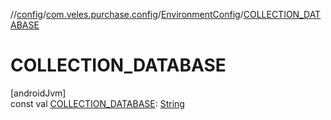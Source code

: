 //[config](../../../index.md)/[com.veles.purchase.config](../index.md)/[EnvironmentConfig](index.md)/[COLLECTION_DATABASE](-c-o-l-l-e-c-t-i-o-n_-d-a-t-a-b-a-s-e.md)

# COLLECTION_DATABASE

[androidJvm]\
const val [COLLECTION_DATABASE](-c-o-l-l-e-c-t-i-o-n_-d-a-t-a-b-a-s-e.md): [String](https://kotlinlang.org/api/latest/jvm/stdlib/kotlin/-string/index.html)
